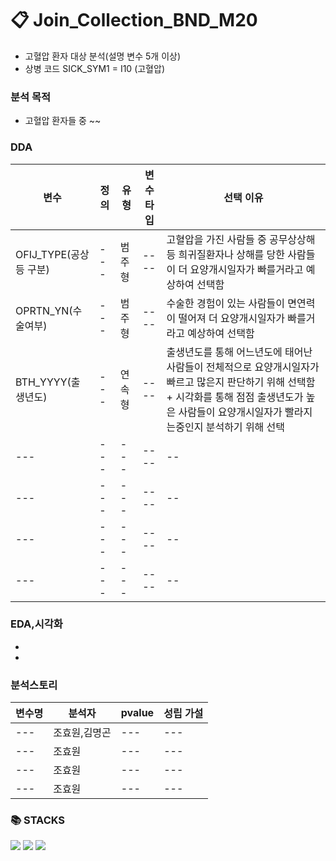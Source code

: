 
 # 📋 Join_Collection_BND_M20
- 고혈압 환자 대상 분석(설명 변수 5개 이상)
- 상병 코드 SICK_SYM1 = I10 (고혈압)

 ###  분석 목적
-  고혈압 환자들 중 ~~ 

 ### DDA
 
 | 변수 | 정의 | 유형 | 변수타입  | 선택 이유 |
  |--- | --- | --- | ---- |-- |
 |OFIJ_TYPE(공상 등 구분) | --- |범주형 | ---- |고혈압을 가진 사람들 중 공무상상해 등 희귀질환자나 상해를 당한 사람들이 더 요양개시일자가 빠를거라고  예상하여 선택함|
 |OPRTN_YN(수술여부)   | --- | 범주형| ---- |수술한 경험이 있는 사람들이 면연력이 떨어져 더 요양개시일자가 빠를거라고 예상하여 선택함|
 |BTH_YYYY(출생년도) | --- | 연속형 | ---- |출생년도를 통해 어느년도에 태어난 사람들이 전체적으로 요양개시일자가 빠르고 많은지 판단하기 위해 선택함 +  시각화를 통해 점점 출생년도가 높은 사람들이 요양개시일자가 빨라지는중인지 분석하기 위해 선택|
 |--- | --- | --- | ---- |-- |
 |--- | --- | --- | ---- |-- |
 |--- | --- | --- | ---- |-- |
 |--- | --- | --- | ---- |-- |
 
 ### EDA,시각화
-
-

### 분석스토리 

| 변수명 | 분석자  | pvalue |성립 가설  
| --- |--- |--- |--- |
| --- | 조효원,김명곤 |--- |--- |
| --- | 조효원 |--- |--- |
| --- | 조효원 |--- |--- |
| --- | 조효원 |--- |--- |


### 📚 STACKS

<img src="https://img.shields.io/badge/python-3776AB?style=for-the-badge&logo=python&logoColor=white"> 
<img src="https://img.shields.io/badge/mongoDB-47A248?style=for-the-badge&logo=MongoDB&logoColor=white">
  <img src="https://img.shields.io/badge/github-181717?style=for-the-badge&logo=github&logoColor=white">


  
